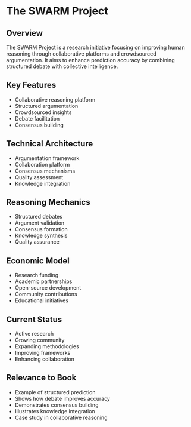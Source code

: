 # The SWARM Project

## Overview
The SWARM Project is a research initiative focusing on improving human reasoning through collaborative platforms and crowdsourced argumentation. It aims to enhance prediction accuracy by combining structured debate with collective intelligence.

## Key Features
- Collaborative reasoning platform
- Structured argumentation
- Crowdsourced insights
- Debate facilitation
- Consensus building

## Technical Architecture
- Argumentation framework
- Collaboration platform
- Consensus mechanisms
- Quality assessment
- Knowledge integration

## Reasoning Mechanics
- Structured debates
- Argument validation
- Consensus formation
- Knowledge synthesis
- Quality assurance

## Economic Model
- Research funding
- Academic partnerships
- Open-source development
- Community contributions
- Educational initiatives

## Current Status
- Active research
- Growing community
- Expanding methodologies
- Improving frameworks
- Enhancing collaboration

## Relevance to Book
- Example of structured prediction
- Shows how debate improves accuracy
- Demonstrates consensus building
- Illustrates knowledge integration
- Case study in collaborative reasoning 